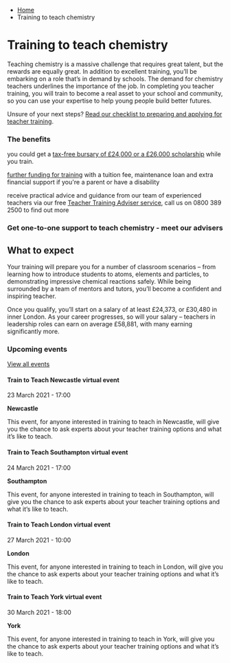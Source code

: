 *   [Home](/)
*   Training to teach chemistry

Training to teach chemistry
===========================

Teaching chemistry is a massive challenge that requires great talent, but the rewards are equally great. In addition to excellent training, you’ll be embarking on a role that’s in demand by schools. The demand for chemistry teachers underlines the importance of the job. In completing you teacher training, you will train to become a real asset to your school and community, so you can use your expertise to help young people build better futures.

Unsure of your next steps? [Read our checklist to preparing and applying for teacher training](https://getintoteaching.education.gov.uk/lp/email-prepare).

### The benefits

you could get a [tax-free bursary of £24,000 or a £26,000 scholarship](/node/2340) while you train.

[further funding for training](/node/2340) with a tuition fee, maintenance loan and extra financial support if you're a parent or have a disability 

receive practical advice and guidance from our team of experienced teachers via our free [Teacher Training Adviser service](https://getintoteaching.education.gov.uk/lp/email-tta), call us on 0800 389 2500 to find out more 

### Get one-to-one support to teach chemistry - meet our advisers

What to expect  
----------------

Your training will prepare you for a number of classroom scenarios – from learning how to introduce students to atoms, elements and particles, to demonstrating impressive chemical reactions safely. While being surrounded by a team of mentors and tutors, you’ll become a confident and inspiring teacher. 

Once you qualify, you’ll start on a salary of at least £24,373, or £30,480 in inner London. As your career progresses, so will your salary – teachers in leadership roles can earn on average £58,881, with many earning significantly more.

### Upcoming events

[View all events](/teaching-events)

[](/teaching-events/train-to-teach-events/train-to-teach-newcastle-virtual-event-230321)

#### Train to Teach Newcastle virtual event

23 March 2021 - 17:00

**Newcastle**

This event, for anyone interested in training to teach in Newcastle, will give you the chance to ask experts about your teacher training options and what it’s like to teach.

[](/teaching-events/train-to-teach-events/train-to-teach-southampton-virtual-event-240321)

#### Train to Teach Southampton virtual event

24 March 2021 - 17:00

**Southampton**

This event, for anyone interested in training to teach in Southampton, will give you the chance to ask experts about your teacher training options and what it’s like to teach.

[](/teaching-events/train-to-teach-events/train-to-teach-london-virtual-event-270321)

#### Train to Teach London virtual event

27 March 2021 - 10:00

**London**

This event, for anyone interested in training to teach in London, will give you the chance to ask experts about your teacher training options and what it’s like to teach.

[](/teaching-events/train-to-teach-events/train-to-teach-york-virtual-event-300321)

#### Train to Teach York virtual event

30 March 2021 - 18:00

**York**

This event, for anyone interested in training to teach in York, will give you the chance to ask experts about your teacher training options and what it’s like to teach.